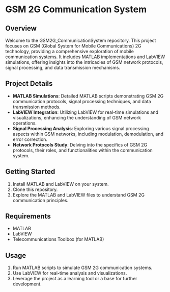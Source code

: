 # GSM 2G Communication System

## Overview
Welcome to the GSM2G_CommunicationSystem repository. This project focuses on GSM (Global System for Mobile Communications) 2G technology, providing a comprehensive exploration of mobile communication systems. It includes MATLAB implementations and LabVIEW simulations, offering insights into the intricacies of GSM network protocols, signal processing, and data transmission mechanisms.

## Project Details
- **MATLAB Simulations**: Detailed MATLAB scripts demonstrating GSM 2G communication protocols, signal processing techniques, and data transmission methods.
- **LabVIEW Integration**: Utilizing LabVIEW for real-time simulations and visualizations, enhancing the understanding of GSM network operations.
- **Signal Processing Analysis**: Exploring various signal processing aspects within GSM networks, including modulation, demodulation, and error correction.
- **Network Protocols Study**: Delving into the specifics of GSM 2G protocols, their roles, and functionalities within the communication system.

## Getting Started
1. Install MATLAB and LabVIEW on your system.
2. Clone this repository.
3. Explore the MATLAB and LabVIEW files to understand GSM 2G communication principles.

## Requirements
- MATLAB
- LabVIEW
- Telecommunications Toolbox (for MATLAB)

## Usage
1. Run MATLAB scripts to simulate GSM 2G communication systems.
2. Use LabVIEW for real-time analysis and visualizations.
3. Leverage the project as a learning tool or a base for further development.

